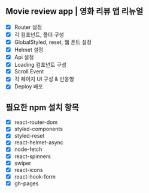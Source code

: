 ## Movie review app | 영화 리뷰 앱 리뉴얼

- [x] Router 설정
- [x] 각 컴포넌트, 폴더 구성
- [x] GlobalStyled, reset, 웹 폰트 설정
- [x] Helmet 설정
- [x] Api 설정
- [x] Loading 컴포넌트 구성
- [x] Scroll Event
- [x] 각 페이지 UI 구성 & 반응형
- [x] Deploy 배포

## 필요한 npm 설치 항목

- [x] react-router-dom
- [x] styled-components
- [x] styled-reset
- [x] react-helmet-async
- [x] node-fetch
- [x] react-spinners
- [x] swiper
- [x] react-icons
- [x] react-hook-form
- [x] gh-pages
